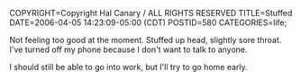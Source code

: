 COPYRIGHT=Copyright Hal Canary / ALL RIGHTS RESERVED
TITLE=Stuffed
DATE=2006-04-05 14:23:09-05:00 (CDT)
POSTID=580
CATEGORIES=life;

Not feeling too good at the moment. Stuffed up head, slightly sore throat. I've turned off my phone because I don't want to talk to anyone.

I should still be able to go into work, but I'll try to go home early.

